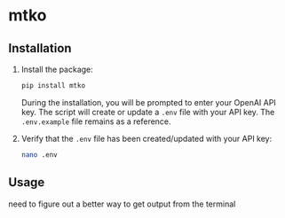 # mtko

## Installation

1. Install the package:
    ```sh
    pip install mtko
    ```

    During the installation, you will be prompted to enter your OpenAI API key. The script will create or update a `.env` file with your API key. The `.env.example` file remains as a reference.

2. Verify that the `.env` file has been created/updated with your API key:
    ```sh
    nano .env
    ```

## Usage
need to figure out a better way to get output from the terminal